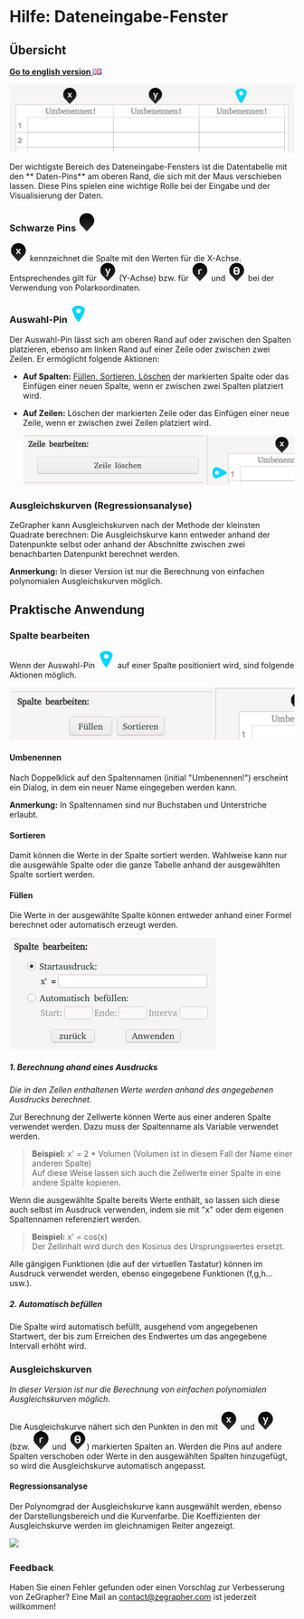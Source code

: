 # Hilfe: Dateneingabe-Fenster

## Übersicht

[**Go to english version ![english flag](english-icon.png)**](data_help_en.html)

![](pins_de.png)<br/>

Der wichtigste Bereich des Dateneingabe-Fensters ist die Datentabelle mit den ** Daten-Pins** am oberen Rand, die sich mit der Maus verschieben lassen.
Diese Pins spielen eine wichtige Rolle bei der Eingabe und der Visualisierung der Daten.

### Schwarze Pins ![Basis-Pin](basePin.png)

 ![pin x](Xpin.png) kennzeichnet die Spalte mit den Werten für die X-Achse. Entsprechendes gilt für ![pin y](Ypin.png) (Y-Achse) bzw. für ![pin r](Rpin.png) und ![pin teta](Tetapin.png) bei der Verwendung von Polarkoordinaten.

### Auswahl-Pin ![Auswahl-Pin](selector.png)

Der Auswahl-Pin lässt sich am oberen Rand auf oder zwischen den Spalten platzieren, ebenso am linken Rand auf einer Zeile oder zwischen zwei Zeilen. Er ermöglicht folgende Aktionen:

* **Auf Spalten:** [Füllen, Sortieren, Löschen](#ColumnActions) der markierten Spalte oder das Einfügen einer neuen Spalte, wenn er zwischen zwei Spalten platziert wird.
* **Auf Zeilen:** Löschen der markierten Zeile oder das Einfügen einer neue Zeile, wenn er zwischen zwei Zeilen platziert wird.

    ![](lineActions_de.png)

### Ausgleichskurven (Regressionsanalyse)

ZeGrapher kann Ausgleichskurven nach der Methode der kleinsten Quadrate berechnen: Die Ausgleichskurve kann entweder anhand der Datenpunkte selbst oder anhand der Abschnitte zwischen zwei benachbarten Datenpunkt berechnet werden.

**Anmerkung:** In dieser Version ist nur die Berechnung von einfachen polynomialen Ausgleichskurven möglich.


## Praktische Anwendung

### <a id=ColumnActions> Spalte bearbeiten</a>

Wenn der Auswahl-Pin ![Auswahl-Pin](selector.png) auf einer Spalte positioniert wird, sind folgende Aktionen möglich.

![](columnActions_de.png)<br/>

#### Umbenennen

Nach Doppelklick auf den Spaltennamen (initial "Umbenennen!") erscheint ein Dialog, in dem ein neuer Name eingegeben werden kann.

**Anmerkung:** In Spaltennamen sind nur Buchstaben und Unterstriche erlaubt.

#### Sortieren

Damit können die Werte in der Spalte sortiert werden. Wahlweise kann nur die ausgewähle Spalte oder die ganze Tabelle anhand der ausgewählten Spalte sortiert werden.

#### Füllen

Die Werte in der ausgewählte Spalte können entweder anhand einer Formel berechnet oder automatisch erzeugt werden.

![](columnFill_de.png)<br/>

##### 1. Berechnung ahand eines Ausdrucks

_Die in den Zellen enthaltenen Werte werden anhand des angegebenen Ausdrucks berechnet._

Zur Berechnung der Zellwerte können Werte aus einer anderen Spalte verwendet werden. Dazu muss der Spaltenname als Variable verwendet werden.

  > __Beispiel:__ x' = 2 * Volumen (Volumen ist in diesem Fall der Name einer anderen Spalte)<br/>
  > Auf diese Weise lassen sich auch die Zellwerte einer Spalte in eine andere Spalte kopieren.

Wenn die ausgewählte Spalte bereits Werte enthält, so lassen sich diese auch selbst im Ausdruck verwenden, indem sie mit "x" oder dem eigenen Spaltennamen referenziert werden.

  > __Beispiel:__ x' = cos(x) <br/>
  > Der Zellinhalt wird durch den Kosinus des Ursprungswertes ersetzt.

Alle gängigen Funktionen (die auf der virtuellen Tastatur) können im Ausdruck verwendet werden, ebenso eingegebene Funktionen (f,g,h... usw.).

##### 2. Automatisch befüllen

Die Spalte wird automatisch befüllt, ausgehend vom angegebenen Startwert, der bis zum Erreichen des Endwertes um das angegebene Intervall erhöht wird.

### Ausgleichskurven

_In dieser Version ist nur die Berechnung von einfachen polynomialen Ausgleichskurven möglich._

Die Ausgleichskurve nähert sich den Punkten in den mit ![pin x](Xpin.png) und ![pin y](Ypin.png) (bzw. ![pin r](Rpin.png) und ![pin teta](Tetapin.png)) markierten Spalten an.
Werden die Pins auf andere Spalten verschoben oder Werte in den ausgewählten Spalten hinzugefügt, so wird die Ausgleichskurve automatisch angepasst.

#### Regressionsanalyse

Der Polynomgrad der Ausgleichskurve kann ausgewählt werden, ebenso der Darstellungsbereich und die Kurvenfarbe. Die Koeffizienten der Ausgleichskurve werden im gleichnamigen Reiter angezeigt.

![](polynomialCoefVals_de.png)

### Feedback

Haben Sie einen Fehler gefunden oder einen Vorschlag zur Verbesserung von ZeGrapher? Eine Mail an [contact@zegrapher.com](mailto:contact@zegrapher.com) ist jederzeit willkommen!
